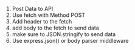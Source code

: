 1. Post Data to API
2.  Use fetch with Method POST
3. Add header to the fetch
4. add body to the fetch to send  data
5. make sure to JSON.stringify to send data
6. Use express.json() or body parser middleware

